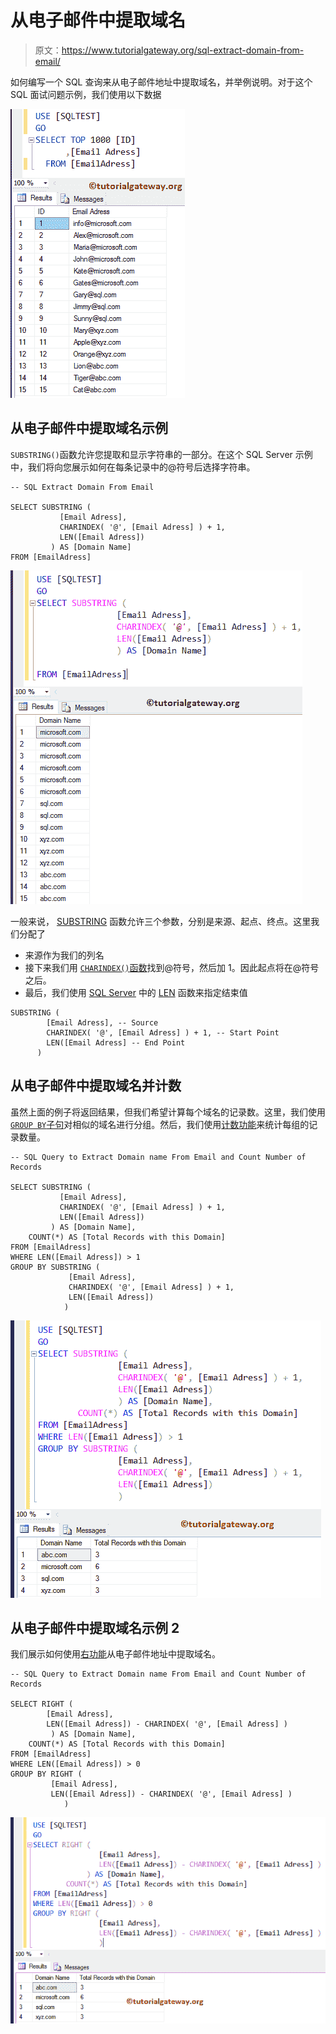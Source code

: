 # 从电子邮件中提取域名

> 原文：<https://www.tutorialgateway.org/sql-extract-domain-from-email/>

如何编写一个 SQL 查询来从电子邮件地址中提取域名，并举例说明。对于这个 SQL 面试问题示例，我们使用以下数据

![SQL Extract Domain From Email 1](img/ebd313ca9e170242c5395ac978338af8.png)

## 从电子邮件中提取域名示例

`SUBSTRING()`函数允许您提取和显示字符串的一部分。在这个 SQL Server 示例中，我们将向您展示如何在每条记录中的@符号后选择字符串。

```
-- SQL Extract Domain From Email

SELECT SUBSTRING (
		   [Email Adress],
		   CHARINDEX( '@', [Email Adress] ) + 1,
		   LEN([Email Adress])
		 ) AS [Domain Name]
FROM [EmailAdress]
```

![SQL Extract Domain From Email 2](img/4adb8cac33a1da8eb9c33ac102628062.png)

一般来说， [SUBSTRING](https://www.tutorialgateway.org/sql-substring-function/) 函数允许三个参数，分别是来源、起点、终点。这里我们分配了

*   来源作为我们的列名
*   接下来我们用 [`CHARINDEX()`函数](https://www.tutorialgateway.org/sql-charindex-function/)找到@符号，然后加 1。因此起点将在@符号之后。
*   最后，我们使用 [SQL Server](https://www.tutorialgateway.org/sql/) 中的 [LEN](https://www.tutorialgateway.org/sql-len-function/) 函数来指定结束值

```
SUBSTRING (
	    [Email Adress], -- Source
	    CHARINDEX( '@', [Email Adress] ) + 1, -- Start Point
	    LEN([Email Adress] -- End Point
	  )
```

## 从电子邮件中提取域名并计数

虽然上面的例子将返回结果，但我们希望计算每个域名的记录数。这里，我们使用 [`GROUP BY`子句](https://www.tutorialgateway.org/sql-group-by-clause/)对相似的域名进行分组。然后，我们使用[计数功能](https://www.tutorialgateway.org/sql-count-function/)来统计每组的记录数量。

```
-- SQL Query to Extract Domain name From Email and Count Number of Records

SELECT SUBSTRING (
		   [Email Adress],
		   CHARINDEX( '@', [Email Adress] ) + 1,
		   LEN([Email Adress])
		 ) AS [Domain Name],
	COUNT(*) AS [Total Records with this Domain]
FROM [EmailAdress]
WHERE LEN([Email Adress]) > 1
GROUP BY SUBSTRING (
	  	     [Email Adress],
		     CHARINDEX( '@', [Email Adress] ) + 1,
		     LEN([Email Adress])
		    )
```

![SQL Extract Domain From Email 3](img/bfdcedc438c9af974edf2cf184255244.png)

## 从电子邮件中提取域名示例 2

我们展示如何使用[右功能](https://www.tutorialgateway.org/sql-right-function/)从电子邮件地址中提取域名。

```
-- SQL Query to Extract Domain name From Email and Count Number of Records

SELECT RIGHT (
		[Email Adress],
		LEN([Email Adress]) - CHARINDEX( '@', [Email Adress] )
	     ) AS [Domain Name],
	COUNT(*) AS [Total Records with this Domain]
FROM [EmailAdress]
WHERE LEN([Email Adress]) > 0
GROUP BY RIGHT (
		 [Email Adress],
		 LEN([Email Adress]) - CHARINDEX( '@', [Email Adress] )
	        )
```

![SQL Extract Domain From Email 4](img/76bd1fd6f420be0344ce229ddb6b626f.png)